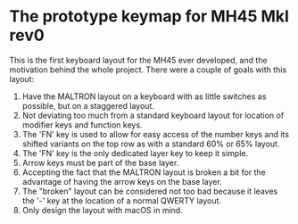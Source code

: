 # The prototype keymap for MH45 MkI rev0

This is the first keyboard layout for the MH45 ever developed, and the motivation behind the whole project.
There were a couple of goals with this layout:

1. Have the MALTRON layout on a keyboard with as little switches as possible, but on a staggered layout.
2. Not deviating too much from a standard keyboard layout for location of modifier keys and function keys.
3. The 'FN' key is used to allow for easy access of the number keys and its shifted variants on the top row as with a standard 60% or 65% layout.
4. The 'FN' key is the only dedicated layer key to keep it simple.
5. Arrow keys must be part of the base layer.
6. Accepting the fact that the MALTRON layout is broken a bit for the advantage of having the arrow keys on the base layer.
7. The "broken" layout can be considered not too bad because it leaves the '-' key at the location of a normal QWERTY layout.
8. Only design the layout with macOS in mind.
